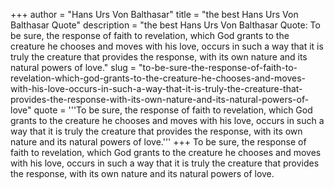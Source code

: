 +++
author = "Hans Urs Von Balthasar"
title = "the best Hans Urs Von Balthasar Quote"
description = "the best Hans Urs Von Balthasar Quote: To be sure, the response of faith to revelation, which God grants to the creature he chooses and moves with his love, occurs in such a way that it is truly the creature that provides the response, with its own nature and its natural powers of love."
slug = "to-be-sure-the-response-of-faith-to-revelation-which-god-grants-to-the-creature-he-chooses-and-moves-with-his-love-occurs-in-such-a-way-that-it-is-truly-the-creature-that-provides-the-response-with-its-own-nature-and-its-natural-powers-of-love"
quote = '''To be sure, the response of faith to revelation, which God grants to the creature he chooses and moves with his love, occurs in such a way that it is truly the creature that provides the response, with its own nature and its natural powers of love.'''
+++
To be sure, the response of faith to revelation, which God grants to the creature he chooses and moves with his love, occurs in such a way that it is truly the creature that provides the response, with its own nature and its natural powers of love.
